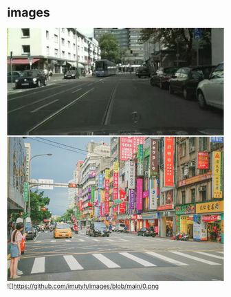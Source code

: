 # images
![](https://github.com/imutyh/images/blob/main/0.jpg)
![](https://github.com/imutyh/images/blob/main/sendpix1.jpg)
![]https://github.com/imutyh/images/blob/main/0.png
